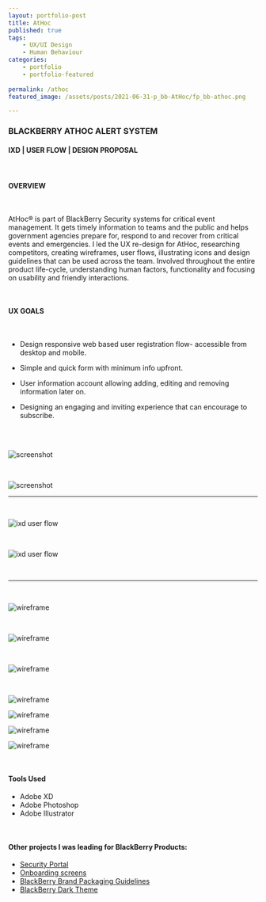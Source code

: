 ```yaml
---
layout: portfolio-post
title: AtHoc 
published: true
tags: 
    - UX/UI Design
    - Human Behaviour
categories:
    - portfolio
    - portfolio-featured
    
permalink: /athoc
featured_image: /assets/posts/2021-06-31-p_bb-AtHoc/fp_bb-athoc.png

---
```



### BLACKBERRY ATHOC ALERT SYSTEM


#### IXD | USER FLOW | DESIGN PROPOSAL 

<br>

#### OVERVIEW

<br>

AtHoc® is part of BlackBerry Security systems for critical event management. It gets timely information to teams and the public and helps government agencies prepare for, respond to and recover from critical events and emergencies.
I led the UX re-design for AtHoc, researching competitors, creating wireframes, user flows, illustrating icons and design guidelines that can be used across the team. Involved throughout the entire product life-cycle, understanding human factors, functionality and focusing on usability and friendly interactions. 

<br>


#### UX GOALS

<br>

-  Design responsive web based user registration flow- accessible from desktop and mobile. 

-  Simple and quick form with minimum info upfront. 

-  User information account allowing adding, editing and removing information later on. 

-  Designing an engaging and inviting experience that can encourage to subscribe.


<br>
<br>



![screenshot](assets/posts/2021-06-31-p_bb-AtHoc/athoc1A.png "screenshot")

<br>

![screenshot](assets/posts/2021-06-31-p_bb-AtHoc/athoc1B.png "screenshot")

__________________________

<br>

![ixd user flow](assets/posts/2021-06-31-p_bb-AtHoc/athoc2.png "ixd user flow")


<br>



![ixd user flow](assets/posts/2021-06-31-p_bb-AtHoc/athoc-3.png "ixd user flow")

<br>


__________________________

<br>

![wireframe](assets/posts/2021-06-31-p_bb-AtHoc/athoc5A.png "wireframe")


<br>



![wireframe](assets/posts/2021-06-31-p_bb-AtHoc/athoc5B.png "wireframe")

<br>


![wireframe](assets/posts/2021-06-31-p_bb-AtHoc/athoc5C.png "wireframe")

<br>

![wireframe](assets/posts/2021-06-31-p_bb-AtHoc/athoc5D.png "wireframe")

![wireframe](assets/posts/2021-06-31-p_bb-AtHoc/athoc5E.png "wireframe")

![wireframe](assets/posts/2021-06-31-p_bb-AtHoc/athoc5F.png "wireframe")

![wireframe](assets/posts/2021-06-31-p_bb-AtHoc/athoc5G.png "wireframe")



<br>


#### Tools Used 

-  Adobe XD 
-  Adobe Photoshop
-  Adobe Illustrator 


<br>

#### Other projects I was leading for BlackBerry Products:


- [Security Portal](/design-guidelines)
- [Onboarding screens](/empty-data)
- [BlackBerry Brand Packaging Guidelines](/bb-brand) 
- [BlackBerry Dark Theme](/dark-theme) 
